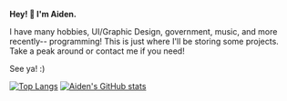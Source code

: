 **Hey! 👋  I'm Aiden.**

I have many hobbies, UI/Graphic Design, government, music, and more recently-- programming!
This is just where I'll be storing some projects. Take a peak around or contact me if you need!

See ya! :)

[![Top Langs](https://github-readme-stats.vercel.app/api/top-langs/?username=aiden-wtf&theme=dark)](https://github.com/anuraghazra/github-readme-stats)
[![Aiden's GitHub stats](https://github-readme-stats.vercel.app/api?username=aiden-wtf&theme=dark)](https://github.com/anuraghazra/github-readme-stats)

